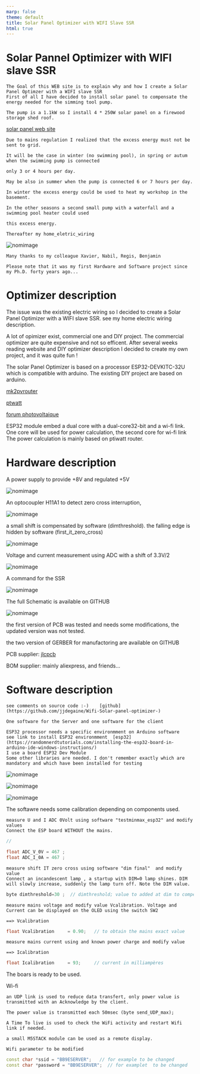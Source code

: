 ```yaml
---
marp: false
theme: default
title: Solar Panel Optimizer with WIFI Slave SSR
html: true
---
```


# Solar Pannel Optimizer with WIFI slave SSR

    The Goal of this WEB site is to explain why and how I create a Solar Panel Optimzer with a WIFI slave SSR
    First of all I have decided to install solar panel to compensate the energy needed for the simming tool pump.
 
    The pump is a 1.1kW so I install 4 * 250W solar panel on a firewood storage shed roof.

[solar panel web site](https://www.oscaro-power.com/kit-solaire-autoconsommation/706-3835-kit-solaire-autoconsommation-le-petit-kit-meilleur-prix.html#/175-nombre_de_panneau_kit-4/768-type_de_fixation-fibrociment)



    Due to mains regulation I realized that the excess energy must not be sent to grid. 
    
    It will be the case in winter (no swimming pool), in spring or autum when the swimming pump is connected 
    
    only 3 or 4 hours per day.

    May be also in summer when the pump is connected 6 or 7 hours per day.

    In winter the excess energy could be used to heat my workshop in the basement.

    In the other seasons a second small pump with a waterfall and a swimming pool heater could used 
    
    this excess energy.

    Thereafter my home_eletric_wiring

![nomimage](home_eletric_wiring.jpg)

    Many thanks to my colleague Xavier, Nabil, Regis, Benjamin

    Please note that it was my first Hardware and Software project since my Ph.D. forty years ago...
    
    

# Optimizer description

The issue was the existing electric wiring so I decided to create a Solar Panel Optimizer with a WIFI slave SSR. see my home electric wiring description.

A lot of opimizer exist, commercial one and DIY project. The commercial optimizer are quite expensive and not so efficent. After several weeks reading website and DIY optimizer description I decided to create my own project, and it was quite fun !

 The solar Panel Optimizer is based on a processor ESP32-DEVKITC-32U which is compatible with arduino. The existing DIY project are based on arduino.

 [mk2pvrouter](https://mk2pvrouter.co.uk/index.html)

 [ptwatt](http://ptiwatt.kyna.eu/?post/2018/07/23/Fabriquer-un-power-router)

 [forum photovoltaique](http://forum-photovoltaique.fr/viewtopic.php?f=18&t=38146)
 

 ESP32 module embed a dual core with a dual-core32-bit and a wi-fi link. 
 One core will be used for power calculation, the second core for wi-fi link
 The power calculation is mainly based on ptiwatt router.



# Hardware description


 A power supply to provide +8V and regulated +5V 

![nomimage](power_supply.jpg)

 An optocoupler H11A1 to detect zero cross interruption, 

![nomimage](Zero_cross_detection.jpg)

a small shift is compensated by software (dimthreshold). the falling edge is hidden by software (first_it_zero_cross)

![nomimage](Zero_cross_detection_IT.jpg)

 Voltage and current measurement using ADC with a shift of 3.3V/2

![nomimage](UI_measurement.jpg)

A command for the SSR

![nomimage](SSR_control.jpg)

The full Schematic is available on GITHUB

![nomimage](schema.jpg)


 the first version of PCB was tested and needs some modifications, the updated version was not tested.
 
 the two version of GERBER for manufactoring are available on GITHUB
 
 PCB supplier: [jlcpcb](https://jlcpcb.com/)

 BOM supplier: mainly aliexpress, and friends...

 


# Software description


    see comments on source code :-)    [github](https://github.com/jjdegaine/Wifi-Solar-panel-optimizer-)

    One software for the Server and one software for the client

    ESP32 processor needs a specific environmment on Arduino software
    see link to install ESP32 environmment  [esp32](https://randomnerdtutorials.com/installing-the-esp32-board-in-arduino-ide-windows-instructions/)
    I use a board ESP32 Dev Module
    Some other libraries are needed. I don't remember exactly which are mandatory and which have been installed for testing

![nomimage](libraries_1.jpg) 

![nomimage](libraries_2.jpg) 

![nomimage](libraries_3.jpg)

The softawre needs some calibration depending on components used.

    measure U and I ADC 0Volt using software "testminmax_esp32" and modify values
    Connect the ESP board WITHOUT the mains.

```c++
//

float ADC_V_0V = 467 ;
float ADC_I_0A = 467 ;
```


    measure shift IT zero cross using software "dim final"  and modify value 
    Connect an incandescent lamp , a startup with DIM=0 lamp shines. DIM will slowly increase, suddenly the lamp turn off. Note the DIM value.

```c++
byte dimthreshold=30 ;	// dimthreshold; value to added at dim to compensate phase shift
```
    measure mains voltage and modify value Vcalibration. Voltage and Current can be displayed on the OLED using the switch SW2

    ==> Vcalibration
```c++
float Vcalibration     = 0.90;   // to obtain the mains exact value 
```

    measure mains current using and known power charge and modify value

    ==> Icalibration
```c++
float Icalibration     = 93;     // current in milliampères
```
   The boars is ready to be used.
 
Wi-fi

    an UDP link is used to reduce data transfert, only power value is transmitted with an Acknowledge by the client.

    The power value is transmitted each 50msec (byte send_UDP_max); 

    A Time To live is used to check the WiFi activity and restart Wifi link if needed.

    a small M5STACK module can be used as a remote display.

    Wifi parameter to be modified
```c++
const char *ssid = "BB9ESERVER";   // for example to be changed 
const char *password = "BB9ESERVER";  // for examplet  to be changed
```
    


